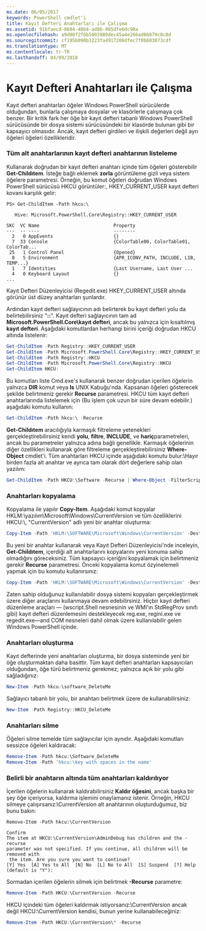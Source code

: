 ```yaml
---
ms.date: 06/05/2017
keywords: PowerShell cmdlet'i
title: Kayıt Defteri Anahtarları ile Çalışma
ms.assetid: 91bfaecd-8684-48b4-ad86-065dfe6dc90a
ms.openlocfilehash: a9d08f2f6b5803980dec45a4e266ad66879c8c8d
ms.sourcegitcommit: cf195b090b3223fa4917206dfec7f0b603873cdf
ms.translationtype: MT
ms.contentlocale: tr-TR
ms.lasthandoff: 04/09/2018
---
```

# <a name="working-with-registry-keys"></a>Kayıt Defteri Anahtarları ile Çalışma

Kayıt defteri anahtarları öğeler Windows PowerShell sürücülerde olduğundan, bunlarla çalışmaya dosyalar ve klasörlerle çalışmaya çok benzer. Bir kritik fark her öğe bir kayıt defteri tabanlı Windows PowerShell sürücüsünde bir dosya sistemi sürücüsündeki bir klasörde bulunan gibi bir kapsayıcı olmasıdır. Ancak, kayıt defteri girdileri ve ilişkili değerleri değil ayrı öğeleri öğeleri özellikleridir.

### <a name="listing-all-subkeys-of-a-registry-key"></a>Tüm alt anahtarlarının kayıt defteri anahtarının listeleme

Kullanarak doğrudan bir kayıt defteri anahtarı içinde tüm öğeleri gösterebilir **Get-Childıtem**. İsteğe bağlı eklemek **zorla** görüntüleme gizli veya sistem öğelere parametresi. Örneğin, bu komut öğeleri doğrudan Windows PowerShell sürücüsü HKCU görüntüler:, HKEY_CURRENT_USER kayıt defteri kovanı karşılık gelir:

```
PS> Get-ChildItem -Path hkcu:\

   Hive: Microsoft.PowerShell.Core\Registry::HKEY_CURRENT_USER

SKC  VC Name                           Property
---  -- ----                           --------
  2   0 AppEvents                      {}
  7  33 Console                        {ColorTable00, ColorTable01, ColorTab...
 25   1 Control Panel                  {Opened}
  0   5 Environment                    {APR_ICONV_PATH, INCLUDE, LIB, TEMP...}
  1   7 Identities                     {Last Username, Last User ...
  4   0 Keyboard Layout                {}
...
```

Kayıt Defteri Düzenleyicisi (Regedit.exe) HKEY_CURRENT_USER altında görünür üst düzey anahtarları şunlardır.

Ardından kayıt defteri sağlayıcının adı belirterek bu kayıt defteri yolu da belirtebilirsiniz "**::**". Kayıt defteri sağlayıcının tam ad **Microsoft.PowerShell.Core\\kayıt defteri**, ancak bu yalnızca için kısaltılmış **kayıt defteri**. Aşağıdaki komutlardan herhangi birini içeriği doğrudan HKCU altında listelenir:

```powershell
Get-ChildItem -Path Registry::HKEY_CURRENT_USER
Get-ChildItem -Path Microsoft.PowerShell.Core\Registry::HKEY_CURRENT_USER
Get-ChildItem -Path Registry::HKCU
Get-ChildItem -Path Microsoft.PowerShell.Core\Registry::HKCU
Get-ChildItem HKCU:
```

Bu komutları liste Cmd.exe's kullanarak benzer doğrudan içerilen öğelerin yalnızca **DIR** komut veya **ls** UNIX Kabuğu'nda. Kapsanan öğeleri gösterecek şekilde belirtmeniz gerekir **Recurse** parametresi. HKCU tüm kayıt defteri anahtarlarında listelemek için (Bu işlem çok uzun bir süre devam edebilir.) aşağıdaki komutu kullanın:

```powershell
Get-ChildItem -Path hkcu:\ -Recurse
```

**Get-Childıtem** aracılığıyla karmaşık filtreleme yetenekleri gerçekleştirebilirsiniz kendi **yolu**, **filtre**, **INCLUDE**, ve **hariç**parametreleri, ancak bu parametreler yalnızca adına bağlı genellikle. Karmaşık öğelerinin diğer özellikleri kullanarak göre filtreleme gerçekleştirebilirsiniz **Where-Object** cmdlet'i. Tüm anahtarları HKCU içinde aşağıdaki komutu bulur:\\Hayır birden fazla alt anahtar ve ayrıca tam olarak dört değerlere sahip olan yazılım:

```powershell
Get-ChildItem -Path HKCU:\Software -Recurse | Where-Object -FilterScript {($_.SubKeyCount -le 1) -and ($_.ValueCount -eq 4) }
```

### <a name="copying-keys"></a>Anahtarları kopyalama

Kopyalama ile yapılır **Copy-Item**. Aşağıdaki komut kopyalar HKLM:\\yazılım\\Microsoft\\Windows\\CurrentVersion ve tüm özelliklerini HKCU:\\, "CurrentVersion" adlı yeni bir anahtar oluşturma:

```powershell
Copy-Item -Path 'HKLM:\SOFTWARE\Microsoft\Windows\CurrentVersion' -Destination hkcu:
```

Bu yeni bir anahtar kullanarak veya Kayıt Defteri Düzenleyicisi'nde inceleyin, **Get-Childıtem**, içerdiği alt anahtarlarını kopyalarını yeni konuma sahip olmadığını göreceksiniz. Tüm kapsayıcı içeriğini kopyalamak için belirtmeniz gerekir **Recurse** parametresi. Önceki kopyalama komut özyinelemeli yapmak için bu komutu kullanırsınız:

```powershell
Copy-Item -Path 'HKLM:\SOFTWARE\Microsoft\Windows\CurrentVersion' -Destination hkcu: -Recurse
```

Zaten sahip olduğunuz kullanılabilir dosya sistemi kopyaları gerçekleştirmek üzere diğer araçlarını kullanmaya devam edebilirsiniz. Hiçbir kayıt defteri düzenleme araçları — (wscript.Shell nesnesinin ve WMI'ın StdRegProv sınıfı gibi) kayıt defteri düzenlemesini destekleyecek reg.exe, regini.exe ve regedit.exe—and COM nesneleri dahil olmak üzere kullanılabilir gelen Windows PowerShell içinde.

### <a name="creating-keys"></a>Anahtarları oluşturma

Kayıt defterinde yeni anahtarları oluşturma, bir dosya sisteminde yeni bir öğe oluşturmaktan daha basittir. Tüm kayıt defteri anahtarları kapsayıcıları olduğundan, öğe türü belirtmeniz gerekmez; yalnızca açık bir yolu gibi sağladığınız:

```powershell
New-Item -Path hkcu:\software_DeleteMe
```

Sağlayıcı tabanlı bir yolu, bir anahtarı belirtmek üzere de kullanabilirsiniz:

```powershell
New-Item -Path Registry::HKCU_DeleteMe
```

### <a name="deleting-keys"></a>Anahtarları silme

Öğeleri silme temelde tüm sağlayıcılar için aynıdır. Aşağıdaki komutları sessizce öğeleri kaldıracak:

```powershell
Remove-Item -Path hkcu:\Software_DeleteMe
Remove-Item -Path 'hkcu:\key with spaces in the name'
```

### <a name="removing-all-keys-under-a-specific-key"></a>Belirli bir anahtarın altında tüm anahtarları kaldırılıyor

İçerilen öğelerin kullanarak kaldırabilirsiniz **Kaldır öğesini**, ancak başka bir şey öğe içeriyorsa, kaldırma işlemini onaylamanız istenir. Örneğin, HKCU silmeye çalışırsanız:\\CurrentVersion alt anahtarının oluşturduğumuz, biz bunu bakın:

```
Remove-Item -Path hkcu:\CurrentVersion

Confirm
The item at HKCU:\CurrentVersion\AdminDebug has children and the -recurse
parameter was not specified. If you continue, all children will be removed with
 the item. Are you sure you want to continue?
[Y] Yes  [A] Yes to All  [N] No  [L] No to All  [S] Suspend  [?] Help
(default is "Y"):
```

Sormadan içerilen öğelerin silmek için belirtmek **-Recurse** parametre:

```powershell
Remove-Item -Path HKCU:\CurrentVersion -Recurse
```

HKCU içindeki tüm öğeleri kaldırmak istiyorsanız:\\CurrentVersion ancak değil HKCU:\\CurrentVersion kendisi, bunun yerine kullanabileceğiniz:

```powershell
Remove-Item -Path HKCU:\CurrentVersion\* -Recurse
```